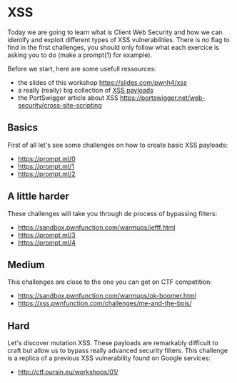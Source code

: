 # XSS

Today we are going to learn what is Client Web Security and how we can identify and exploit different types of XSS vulnerabilities.
There is no flag to find in the first challenges, you should only follow what each exercice is asking you to do (make a prompt(1) for example).

Before we start, here are some usefull ressources:
* the slides of this workshop https://slides.com/pwnh4/xss
* a really (really) big collection of [XSS payloads](https://github.com/swisskyrepo/PayloadsAllTheThings/tree/master/XSS%20Injection)
* the PortSwigger article about XSS https://portswigger.net/web-security/cross-site-scripting

## Basics

First of all let's see some challenges on how to create basic XSS payloads:
* https://prompt.ml/0
* https://prompt.ml/1
* https://prompt.ml/2

## A little harder

These challenges will take you through de process of bypassing filters:
* https://sandbox.pwnfunction.com/warmups/jefff.html
* https://prompt.ml/3
* https://prompt.ml/4

## Medium

This challenges are close to the one you can get on CTF competition:
* https://sandbox.pwnfunction.com/warmups/ok-boomer.html
* https://xss.pwnfunction.com/challenges/me-and-the-bois/

## Hard

Let's discover mutation XSS. These payloads are remarkably difficult to craft but allow us to bypass really advanced security filters.
This challenge is a replica of a previous XSS vulnerability found on Google services:
* http://ctf.oursin.eu/workshops/01/
